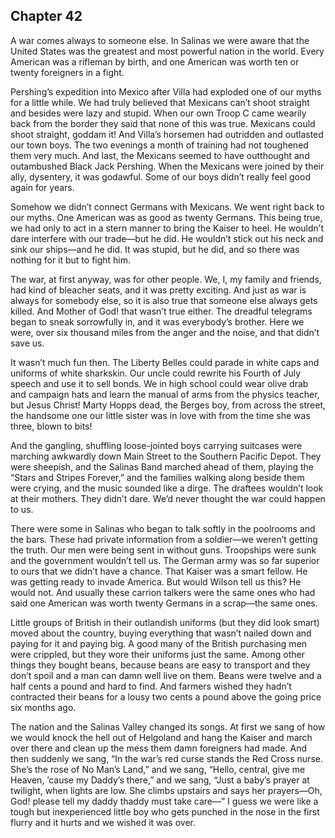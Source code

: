 ## Chapter 42

A war comes always to someone else. In Salinas we were aware that the United States was the greatest and most powerful nation in the world. Every American was a rifleman by birth, and one American was worth ten or twenty foreigners in a fight.

Pershing’s expedition into Mexico after Villa had exploded one of our myths for a little while. We had truly believed that Mexicans can’t shoot straight and besides were lazy and stupid. When our own Troop C came wearily back from the border they said that none of this was true. Mexicans could shoot straight, goddam it! And Villa’s horsemen had outridden and outlasted our town boys. The two evenings a month of training had not toughened them very much. And last, the Mexicans seemed to have outthought and outambushed Black Jack Pershing. When the Mexicans were joined by their ally, dysentery, it was godawful. Some of our boys didn’t really feel good again for years.

Somehow we didn’t connect Germans with Mexicans. We went right back to our myths. One American was as good as twenty Germans. This being true, we had only to act in a stern manner to bring the Kaiser to heel. He wouldn’t dare interfere with our trade—but he did. He wouldn’t stick out his neck and sink our ships—and he did. It was stupid, but he did, and so there was nothing for it but to fight him.

The war, at first anyway, was for other people. We, I, my family and friends, had kind of bleacher seats, and it was pretty exciting. And just as war is always for somebody else, so it is also true that someone else always gets killed. And Mother of God! that wasn’t true either. The dreadful telegrams began to sneak sorrowfully in, and it was everybody’s brother. Here we were, over six thousand miles from the anger and the noise, and that didn’t save us.

It wasn’t much fun then. The Liberty Belles could parade in white caps and uniforms of white sharkskin. Our uncle could rewrite his Fourth of July speech and use it to sell bonds. We in high school could wear olive drab and campaign hats and learn the manual of arms from the physics teacher, but Jesus Christ! Marty Hopps dead, the Berges boy, from across the street, the handsome one our little sister was in love with from the time she was three, blown to bits!

And the gangling, shuffling loose-jointed boys carrying suitcases were marching awkwardly down Main Street to the Southern Pacific Depot. They were sheepish, and the Salinas Band marched ahead of them, playing the “Stars and Stripes Forever,” and the families walking along beside them were crying, and the music sounded like a dirge. The draftees wouldn’t look at their mothers. They didn’t dare. We’d never thought the war could happen to us.

There were some in Salinas who began to talk softly in the poolrooms and the bars. These had private information from a soldier—we weren’t getting the truth. Our men were being sent in without guns. Troopships were sunk and the government wouldn’t tell us. The German army was so far superior to ours that we didn’t have a chance. That Kaiser was a smart fellow. He was getting ready to invade America. But would Wilson tell us this? He would not. And usually these carrion talkers were the same ones who had said one American was worth twenty Germans in a scrap—the same ones.

Little groups of British in their outlandish uniforms (but they did look smart) moved about the country, buying everything that wasn’t nailed down and paying for it and paying big. A good many of the British purchasing men were crippled, but they wore their uniforms just the same. Among other things they bought beans, because beans are easy to transport and they don’t spoil and a man can damn well live on them. Beans were twelve and a half cents a pound and hard to find. And farmers wished they hadn’t contracted their beans for a lousy two cents a pound above the going price six months ago.

The nation and the Salinas Valley changed its songs. At first we sang of how we would knock the hell out of Helgoland and hang the Kaiser and march over there and clean up the mess them damn foreigners had made. And then suddenly we sang, “In the war’s red curse stands the Red Cross nurse. She’s the rose of No Man’s Land,” and we sang, “Hello, central, give me Heaven, ’cause my Daddy’s there,” and we sang, “Just a baby’s prayer at twilight, when lights are low. She climbs upstairs and says her prayers—Oh, God! please tell my daddy thaddy must take care—” I guess we were like a tough but inexperienced little boy who gets punched in the nose in the first flurry and it hurts and we wished it was over.





